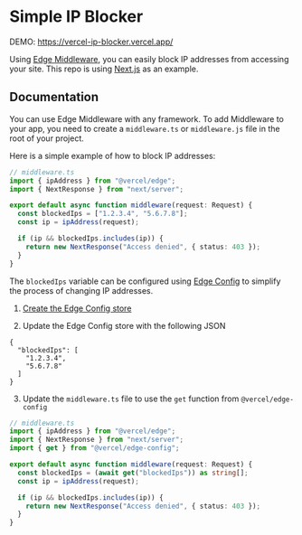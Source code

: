 # Simple IP Blocker

DEMO: https://vercel-ip-blocker.vercel.app/

Using [Edge Middleware](https://vercel.com/docs/concepts/functions/edge-middleware#create-edge-middleware), you can easily block IP addresses from accessing your site. This repo is using [Next.js](https://nextjs.org/) as an example.

## Documentation

You can use Edge Middleware with any framework. To add Middleware to your app, you need to create a `middleware.ts` or `middleware.js` file in the root of your project.

Here is a simple example of how to block IP addresses:

```ts
// middleware.ts
import { ipAddress } from "@vercel/edge";
import { NextResponse } from "next/server";

export default async function middleware(request: Request) {
  const blockedIps = ["1.2.3.4", "5.6.7.8"];
  const ip = ipAddress(request);

  if (ip && blockedIps.includes(ip)) {
    return new NextResponse("Access denied", { status: 403 });
  }
}
```

The `blockedIps` variable can be configured using [Edge Config](https://vercel.com/docs/concepts/edge-network/edge-config) to simplify the process of changing IP addresses.

1. [Create the Edge Config store](https://vercel.com/docs/concepts/edge-network/edge-config/get-started)

2. Update the Edge Config store with the following JSON

```
{
  "blockedIps": [
    "1.2.3.4",
    "5.6.7.8"
  ]
}
```

3. Update the `middleware.ts` file to use the `get` function from `@vercel/edge-config`

```ts
// middleware.ts
import { ipAddress } from "@vercel/edge";
import { NextResponse } from "next/server";
import { get } from "@vercel/edge-config";

export default async function middleware(request: Request) {
  const blockedIps = (await get("blockedIps")) as string[];
  const ip = ipAddress(request);

  if (ip && blockedIps.includes(ip)) {
    return new NextResponse("Access denied", { status: 403 });
  }
}
```